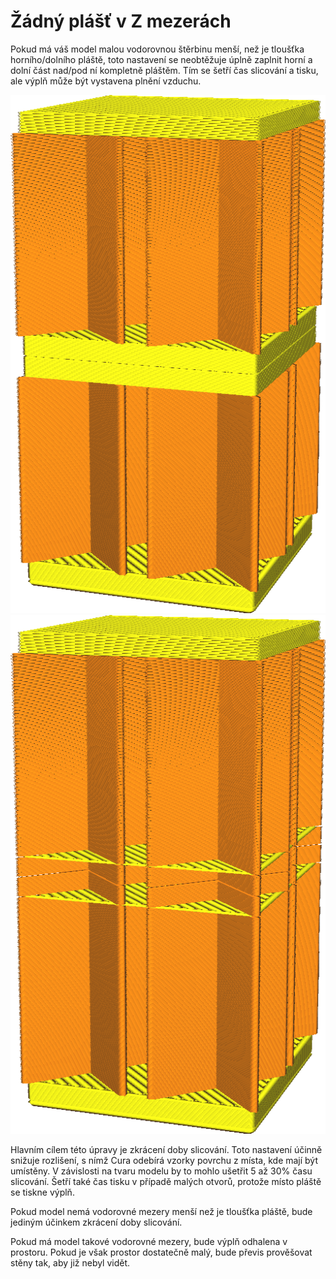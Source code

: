 Žádný plášť v Z mezerách
====
Pokud má váš model malou vodorovnou štěrbinu menší, než je tloušťka horního/dolního pláště, toto nastavení se neobtěžuje úplně zaplnit horní a dolní část nad/pod ní kompletně pláštěm. Tím se šetří čas slicování a tisku, ale výplň může být vystavena plnění vzduchu.

![Normálně je kolem malé vodorovné štěrbiny plášť](../../../articles/images/skin_no_small_gaps_heuristic_disabled.png)
![Pokud je tato možnost aktivována, plášť se správné neuzavře](../../../articles/images/skin_no_small_gaps_heuristic_enabled.png)

Hlavním cílem této úpravy je zkrácení doby slicování. Toto nastavení účinně snižuje rozlišení, s nímž Cura odebírá vzorky povrchu z místa, kde mají být umístěny. V závislosti na tvaru modelu by to mohlo ušetřit 5 až 30% času slicování. Šetří také čas tisku v případě malých otvorů, protože místo pláště se tiskne výplň.

Pokud model nemá vodorovné mezery menší než je tloušťka pláště, bude jediným účinkem zkrácení doby slicování.

Pokud má model takové vodorovné mezery, bude výplň odhalena v prostoru. Pokud je však prostor dostatečně malý, bude převis prověšovat stěny tak, aby již nebyl vidět.

